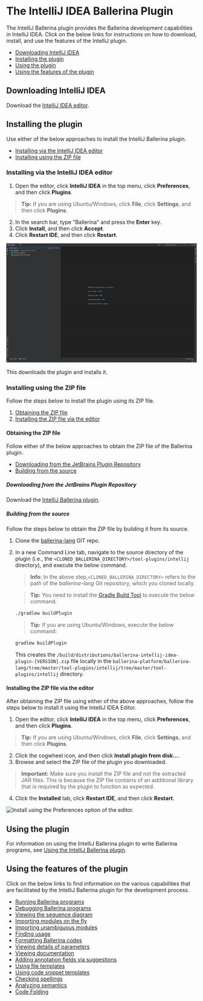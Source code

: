 # The IntelliJ IDEA Ballerina Plugin

The IntelliJ Ballerina plugin provides the Ballerina development capabilities in IntelliJ IDEA. Click on the below links for instructions on how to download, install, and use the features of the IntelliJ plugin.

- [Downloading IntelliJ IDEA](#downloading-intellij-idea)
- [Installing the plugin](#installing-the-plugin)
- [Using the plugin](#using-the-plugin)
- [Using the features of the plugin](#using-the-features-of-the-plugin)

## Downloading IntelliJ IDEA 

Download the [IntelliJ IDEA editor](https://www.jetbrains.com/idea/download/).

## Installing the plugin

Use either of the below approaches to install the IntelliJ Ballerina plugin.

- [Installing via the IntelliJ IDEA editor](#installing-via-the-intellij-idea-editor)
- [Installing using the ZIP file](#installing-using-the-zip-file)

### Installing via the IntelliJ IDEA editor

1. Open the editor, click **IntelliJ IDEA** in the top menu, click **Preferences**, and then click **Plugins**. 

> **Tip:** If you are using Ubuntu/Windows, click **File**, click **Settings**, and then click **Plugins**.

2. In the search bar, type "Ballerina" and press the **Enter** key. 
3. Click **Install**, and then click **Accept**.
4. Click **Restart IDE**, and then click **Restart**.

![Install the plugin via IntelliJ IDEA](../images/install-plugin-via-intellij.gif)

This downloads the plugin and installs it.

### Installing using the ZIP file

Follow the steps below to install the plugin using its ZIP file.

1. [Obtaining the ZIP file](#obtaining-the-zip-file)
2. [Installing the ZIP file via the editor](#installing-the-zip-file-via-the-editor)

#### Obtaining the ZIP file

Follow either of the below approaches to obtain the ZIP file of the Ballerina plugin.

- [Downloading from the JetBrains Plugin Repository](#downloading-from-the-jetbrains-plugin-repository)
- [Building from the source](#building-from-the-source)

##### Downloading from the JetBrains Plugin Repository

Download the [IntelliJ Ballerina plugin](https://plugins.jetbrains.com/plugin/9520-ballerina).


##### Building from the source

Follow the steps below to obtain the ZIP file by building it from its source.

1. Clone the [ballerina-lang](https://github.com/ballerina-platform/ballerina-lang) GIT repo.
2. In a new Command Line tab, navigate to the source directory of the plugin (i.e., the `<CLONED_BALLERINA_DIRECTORY>/tool-plugins/intellij` directory), and execute the below command.

    > **Info**: In the above step,`<CLONED_BALLERINA_DIRECTORY>` refers to the path of the *ballerina-lang* Git repository, which you cloned locally. 

    > **Tip:** You need to install the [Gradle Build Tool](£https://gradle.org/) to execute the below command.

    ```bash
    ./gradlew buildPlugin
    ```
    > **Tip:** If you are using Ubuntu/Windows, execute the below command:
    ```bash
    gradlew buildPlugin
    ```

    This creates the `/build/distributions/ballerina-intellij-idea-plugin-[VERSION].zip` file locally in the `ballerina-platform/ballerina-lang/tree/master/tool-plugins/intellij/tree/master/tool-plugins/intellij` directory.

#### Installing the ZIP file via the editor

After obtaining the ZIP file using either of the above approaches, follow the steps below to install it using the IntelliJ IDEA Editor.


1. Open the editor, click **IntelliJ IDEA** in the top menu, click **Preferences**, and then click **Plugins**. 

> **Tip:** If you are using Ubuntu/Windows, click **File**, click **Settings**, and then click **Plugins**.

2. Click the cogwheel icon, and then click **Install plugin from disk...**.
3. Browse and select the ZIP file of the plugin you downloaded.

> **Important:** Make sure you install the ZIP file and not the extracted JAR files. This is because the ZIP file contains of an additional library that is required by the plugin to function as expected.

4. Click the **Installed** tab, click **Restart IDE**, and then click **Restart**.

![Install using the Preferences option of the editor.](../../images/install-via-editor-preferences.gif)

## Using the plugin

For information on using the IntelliJ Ballerina plugin to write Ballerina programs, see [Using the IntelliJ Ballerina plugin](intellij-plugin/using-the-intellij-plugin.md).

## Using the features of the plugin

Click on the below links to find information on the various capabilities that are facilitated by the IntelliJ Ballerina plugin for the development process.

- [Running Ballerina programs](tools-ides/intellij-plugin/using-intellij-plugin-features#running-ballerina-programs)
- [Debugging Ballerina programs](tools-ides/intellij-plugin/using-intellij-plugin-features#debugging-ballerina-programs)
- [Viewing the sequence diagram](tools-ides/intellij-plugin/using-intellij-plugin-features#viewing-the-sequence-diagram)
- [Importing modules on the fly](tools-ides/intellij-plugin/using-intellij-plugin-features#importing-modules-on-the-fly)
- [Importing unambiguous modules](tools-ides/intellij-plugin/using-intellij-plugin-features#importing-unambiguous-modules)
- [Finding usage](tools-ides/intellij-plugin/using-intellij-plugin-features.md#finding-usage)
- [Formatting Ballerina codes](tools-ides/intellij-plugin/using-intellij-plugin-features#formatting-ballerina-codes)
- [Viewing details of parameters](tools-ides/intellij-plugin/using-intellij-plugin-features#viewing-details-of-parameters)
- [Viewing documentation](tools-ides/intellij-plugin/using-intellij-plugin-features#viewing-documentation)
- [Adding annotation fields via suggestions](tools-ides/intellij-plugin/using-intellij-plugin-features#adding-annotation-fields-via-suggestions)
- [Using file templates](tools-ides/intellij-plugin/using-intellij-plugin-features#using-file-templates)
- [Using code snippet templates](tools-ides/intellij-plugin/using-intellij-plugin-features#using-code-snippet-templates)
- [Checking spellings](tools-ides/intellij-plugin/using-intellij-plugin-features#checking-spellings)
- [Analyzing semantics](tools-ides/intellij-plugin/using-intellij-plugin-features#analyzing-semantics)
- [Code Folding](tools-ides/\\\\\\\\\\\\\\\\\\\\\\\\\\\\\\\\\\\\\\\\\\\\\\\\\\\\\\\\\\\\\\\\\\\\\\\\]intellij-plugin/using-intellij-plugin-features#code-folding)


